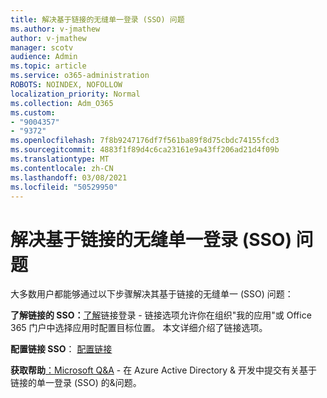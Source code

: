 ```yaml
---
title: 解决基于链接的无缝单一登录 (SSO) 问题
ms.author: v-jmathew
author: v-jmathew
manager: scotv
audience: Admin
ms.topic: article
ms.service: o365-administration
ROBOTS: NOINDEX, NOFOLLOW
localization_priority: Normal
ms.collection: Adm_O365
ms.custom:
- "9004357"
- "9372"
ms.openlocfilehash: 7f8b9247176df7f561ba89f8d75cbdc74155fcd3
ms.sourcegitcommit: 4883f1f89d4c6ca23161e9a43ff206ad21d4f09b
ms.translationtype: MT
ms.contentlocale: zh-CN
ms.lasthandoff: 03/08/2021
ms.locfileid: "50529950"
---
```

# <a name="troubleshoot-link-based-seamless-single-sign-on-sso-issues"></a>解决基于链接的无缝单一登录 (SSO) 问题

大多数用户都能够通过以下步骤解决其基于链接的无缝单一 (SSO) 问题：

**了解链接的 SSO：**[了解](https://docs.microsoft.com/azure/active-directory/manage-apps/configure-linked-sign-on)链接登录 - 链接选项允许你在组织"我的应用"或 Office 365 门户中选择应用时配置目标位置。 本文详细介绍了链接选项。

**配置链接 SSO**： [配置链接](https://docs.microsoft.com/azure/active-directory/manage-apps/configure-linked-sign-on#configure-link)

**获取帮助**[：Microsoft Q&A](https://docs.microsoft.com/answers/topics/azure-ad-single-sign-on.html) - 在 Azure Active Directory & 开发中提交有关基于链接的单一登录 (SSO) 的&问题。
